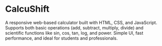 # CalcuShift
A responsive web-based calculator built with HTML, CSS, and JavaScript. Supports both basic operations (add, subtract, multiply, divide) and scientific functions like sin, cos, tan, log, and power. Simple UI, fast performance, and ideal for students and professionals.
